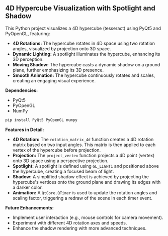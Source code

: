 ## 4D Hypercube Visualization with Spotlight and Shadow

This Python project visualizes a 4D hypercube (tesseract) using PyQt5 and PyOpenGL, featuring:

- **4D Rotations:** The hypercube rotates in 4D space using two rotation angles, visualized by projection onto 3D space.
- **Dynamic Lighting:** A spotlight illuminates the hypercube, enhancing its 3D perception.
- **Moving Shadow:** The hypercube casts a dynamic shadow on a ground plane, further emphasizing its 3D presence.
- **Smooth Animation:** The hypercube continuously rotates and scales, creating an engaging visual experience.

**Dependencies:**

- PyQt5
- PyOpenGL
- NumPy

```python
pip install PyQt5 PyOpenGL numpy
```

**Features in Detail:**

- **4D Rotation:** The `rotation_matrix_4d` function creates a 4D rotation matrix based on two input angles. This matrix is then applied to each vertex of the hypercube before projection.
- **Projection:** The `project_vertex` function projects a 4D point (vertex) onto 3D space using a perspective projection.
- **Spotlight:**  A spotlight is defined using `GL_LIGHT1` and positioned above the hypercube, creating a focused beam of light.
- **Shadow:** A simplified shadow effect is achieved by projecting the hypercube's vertices onto the ground plane and drawing its edges with a darker color.
- **Animation:** A `QtCore.QTimer` is used to update the rotation angles and scaling factor, triggering a redraw of the scene in each timer event. 

**Future Enhancements:**

- Implement user interaction (e.g., mouse controls for camera movement).
- Experiment with different 4D rotation axes and speeds.
- Enhance the shadow rendering with more advanced techniques. 
